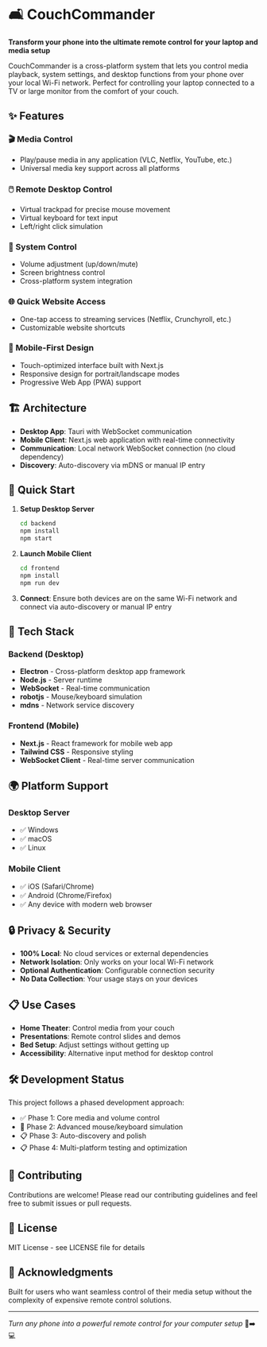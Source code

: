 # 🛋️ CouchCommander

**Transform your phone into the ultimate remote control for your laptop and media setup**

CouchCommander is a cross-platform system that lets you control media playback, system settings, and desktop functions from your phone over your local Wi-Fi network. Perfect for controlling your laptop connected to a TV or large monitor from the comfort of your couch.

## ✨ Features

### 🎬 Media Control

-   Play/pause media in any application (VLC, Netflix, YouTube, etc.)
-   Universal media key support across all platforms

### 🖱️ Remote Desktop Control

-   Virtual trackpad for precise mouse movement
-   Virtual keyboard for text input
-   Left/right click simulation

### 🔧 System Control

-   Volume adjustment (up/down/mute)
-   Screen brightness control
-   Cross-platform system integration

### 🌐 Quick Website Access

-   One-tap access to streaming services (Netflix, Crunchyroll, etc.)
-   Customizable website shortcuts

### 📱 Mobile-First Design

-   Touch-optimized interface built with Next.js
-   Responsive design for portrait/landscape modes
-   Progressive Web App (PWA) support

## 🏗️ Architecture

-   **Desktop App**: Tauri with WebSocket communication
-   **Mobile Client**: Next.js web application with real-time connectivity
-   **Communication**: Local network WebSocket connection (no cloud dependency)
-   **Discovery**: Auto-discovery via mDNS or manual IP entry

## 🚀 Quick Start

1. **Setup Desktop Server**

    ```bash
    cd backend
    npm install
    npm start
    ```

2. **Launch Mobile Client**

    ```bash
    cd frontend
    npm install
    npm run dev
    ```

3. **Connect**: Ensure both devices are on the same Wi-Fi network and connect via auto-discovery or manual IP entry

## 🔧 Tech Stack

### Backend (Desktop)

-   **Electron** - Cross-platform desktop app framework
-   **Node.js** - Server runtime
-   **WebSocket** - Real-time communication
-   **robotjs** - Mouse/keyboard simulation
-   **mdns** - Network service discovery

### Frontend (Mobile)

-   **Next.js** - React framework for mobile web app
-   **Tailwind CSS** - Responsive styling
-   **WebSocket Client** - Real-time server communication

## 🌍 Platform Support

### Desktop Server

-   ✅ Windows
-   ✅ macOS
-   ✅ Linux

### Mobile Client

-   ✅ iOS (Safari/Chrome)
-   ✅ Android (Chrome/Firefox)
-   ✅ Any device with modern web browser

## 🔒 Privacy & Security

-   **100% Local**: No cloud services or external dependencies
-   **Network Isolation**: Only works on your local Wi-Fi network
-   **Optional Authentication**: Configurable connection security
-   **No Data Collection**: Your usage stays on your devices

## 📋 Use Cases

-   **Home Theater**: Control media from your couch
-   **Presentations**: Remote control slides and demos
-   **Bed Setup**: Adjust settings without getting up
-   **Accessibility**: Alternative input method for desktop control

## 🛠️ Development Status

This project follows a phased development approach:

-   ✅ Phase 1: Core media and volume control
-   🚧 Phase 2: Advanced mouse/keyboard simulation
-   📋 Phase 3: Auto-discovery and polish
-   📋 Phase 4: Multi-platform testing and optimization

## 🤝 Contributing

Contributions are welcome! Please read our contributing guidelines and feel free to submit issues or pull requests.

## 📄 License

MIT License - see LICENSE file for details

## 🙏 Acknowledgments

Built for users who want seamless control of their media setup without the complexity of expensive remote control solutions.

---

_Turn any phone into a powerful remote control for your computer setup_ 📱➡️💻
